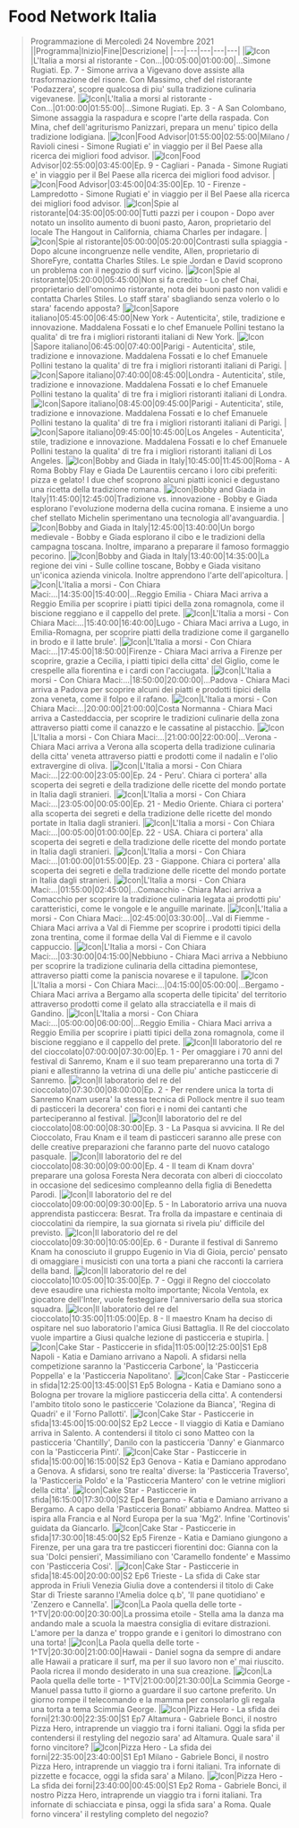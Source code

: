 # Food Network Italia
> Programmazione di Mercoledì 24 Novembre 2021
||Programma|Inizio|Fine|Descrizione|
|---|---|---|---|---|
|![Icon](https://guidatv.sky.it/uuid/documentari_cover_b74U3_gUf.png)|L'Italia a morsi al ristorante - Con...|00:05:00|01:00:00|...Simone Rugiati. Ep. 7 - Simone arriva a Vigevano dove assiste alla trasformazione del risone. Con Massimo, chef del ristorante 'Podazzera', scopre qualcosa di piu' sulla tradizione culinaria vigevanese.
|![Icon](https://guidatv.sky.it/uuid/documentari_cover_b74U3_gUf.png)|L'Italia a morsi al ristorante - Con...|01:00:00|01:55:00|...Simone Rugiati. Ep. 3 - A San Colombano, Simone assaggia la raspadura e scopre l'arte della raspada. Con Mina, chef dell'agriturismo Panizzari, prepara un menu' tipico della tradizione lodigiana.
|![Icon](https://guidatv.sky.it/uuid/documentari_cover_b74U3_gUf.png)|Food Advisor|01:55:00|02:55:00|Milano / Ravioli cinesi - Simone Rugiati e' in viaggio per il Bel Paese alla ricerca dei migliori food advisor.
|![Icon](https://guidatv.sky.it/uuid/documentari_cover_b74U3_gUf.png)|Food Advisor|02:55:00|03:45:00|Ep. 9 - Cagliari - Panada - Simone Rugiati e' in viaggio per il Bel Paese alla ricerca dei migliori food advisor.
|![Icon](https://guidatv.sky.it/uuid/documentari_cover_b74U3_gUf.png)|Food Advisor|03:45:00|04:35:00|Ep. 10 - Firenze - Lampredotto - Simone Rugiati e' in viaggio per il Bel Paese alla ricerca dei migliori food advisor.
|![Icon](https://guidatv.sky.it/uuid/documentari_cover_b74U3_gUf.png)|Spie al ristorante|04:35:00|05:00:00|Tutti pazzi per i coupon - Dopo aver notato un insolito aumento di buoni pasto, Aaron, proprietario del locale The Hangout in California, chiama Charles per indagare.
|![Icon](https://guidatv.sky.it/uuid/documentari_cover_b74U3_gUf.png)|Spie al ristorante|05:00:00|05:20:00|Contrasti sulla spiaggia - Dopo alcune incongruenze nelle vendite, Allen, proprietario di ShoreFyre, contatta Charles Stiles. Le spie Jordan e David scoprono un problema con il negozio di surf vicino.
|![Icon](https://guidatv.sky.it/uuid/documentari_cover_b74U3_gUf.png)|Spie al ristorante|05:20:00|05:45:00|Non si fa credito - Lo chef Chai, proprietario dell'omonimo ristorante, nota dei buoni pasto non validi e contatta Charles Stiles. Lo staff stara' sbagliando senza volerlo o lo stara' facendo apposta?
|![Icon](https://guidatv.sky.it/uuid/documentari_cover_b74U3_gUf.png)|Sapore italiano|05:45:00|06:45:00|New York - Autenticita', stile, tradizione e innovazione. Maddalena Fossati e lo chef Emanuele Pollini testano la qualita' di tre fra i migliori ristoranti italiani di New York.
|![Icon](https://guidatv.sky.it/uuid/documentari_cover_b74U3_gUf.png)|Sapore italiano|06:45:00|07:40:00|Parigi - Autenticita', stile, tradizione e innovazione. Maddalena Fossati e lo chef Emanuele Pollini testano la qualita' di tre fra i migliori ristoranti italiani di Parigi.
|![Icon](https://guidatv.sky.it/uuid/documentari_cover_b74U3_gUf.png)|Sapore italiano|07:40:00|08:45:00|Londra - Autenticita', stile, tradizione e innovazione. Maddalena Fossati e lo chef Emanuele Pollini testano la qualita' di tre fra i migliori ristoranti italiani di Londra.
|![Icon](https://guidatv.sky.it/uuid/documentari_cover_b74U3_gUf.png)|Sapore italiano|08:45:00|09:45:00|Parigi - Autenticita', stile, tradizione e innovazione. Maddalena Fossati e lo chef Emanuele Pollini testano la qualita' di tre fra i migliori ristoranti italiani di Parigi.
|![Icon](https://guidatv.sky.it/uuid/documentari_cover_b74U3_gUf.png)|Sapore italiano|09:45:00|10:45:00|Los Angeles - Autenticita', stile, tradizione e innovazione. Maddalena Fossati e lo chef Emanuele Pollini testano la qualita' di tre fra i migliori ristoranti italiani di Los Angeles.
|![Icon](https://guidatv.sky.it/uuid/documentari_cover_b74U3_gUf.png)|Bobby and Giada in Italy|10:45:00|11:45:00|Roma - A Roma Bobby Flay e Giada De Laurentiis cercano i loro cibi preferiti: pizza e gelato! I due chef scoprono alcuni piatti iconici e degustano una ricetta della tradizione romana.
|![Icon](https://guidatv.sky.it/uuid/documentari_cover_b74U3_gUf.png)|Bobby and Giada in Italy|11:45:00|12:45:00|Tradizione vs. innovazione - Bobby e Giada esplorano l'evoluzione moderna della cucina romana. E insieme a uno chef stellato Michelin sperimentano una tecnologia all'avanguardia.
|![Icon](https://guidatv.sky.it/uuid/documentari_cover_b74U3_gUf.png)|Bobby and Giada in Italy|12:45:00|13:40:00|Un borgo medievale - Bobby e Giada esplorano il cibo e le tradizioni della campagna toscana. Inoltre, imparano a preparare il famoso formaggio pecorino.
|![Icon](https://guidatv.sky.it/uuid/documentari_cover_b74U3_gUf.png)|Bobby and Giada in Italy|13:40:00|14:35:00|La regione dei vini - Sulle colline toscane, Bobby e Giada visitano un'iconica azienda vinicola. Inoltre apprendono l'arte dell'apicoltura.
|![Icon](https://guidatv.sky.it/uuid/documentari_cover_b74U3_gUf.png)|L'Italia a morsi - Con Chiara Maci:...|14:35:00|15:40:00|...Reggio Emilia - Chiara Maci arriva a Reggio Emilia per scoprire i piatti tipici della zona romagnola, come il biscione reggiano e il cappello del prete.
|![Icon](https://guidatv.sky.it/uuid/documentari_cover_b74U3_gUf.png)|L'Italia a morsi - Con Chiara Maci:...|15:40:00|16:40:00|Lugo - Chiara Maci arriva a Lugo, in Emilia-Romagna, per scoprire piatti della tradizione come il garganello in brodo e il latte brule'.
|![Icon](https://guidatv.sky.it/uuid/documentari_cover_b74U3_gUf.png)|L'Italia a morsi - Con Chiara Maci:...|17:45:00|18:50:00|Firenze - Chiara Maci arriva a Firenze per scoprire, grazie a Cecilia, i piatti tipici della citta' del Giglio, come le crespelle alla fiorentina e i cardi con l'acciugata.
|![Icon](https://guidatv.sky.it/uuid/documentari_cover_b74U3_gUf.png)|L'Italia a morsi - Con Chiara Maci:...|18:50:00|20:00:00|...Padova - Chiara Maci arriva a Padova per scoprire alcuni dei piatti e prodotti tipici della zona veneta, come il folpo e il rafano.
|![Icon](https://guidatv.sky.it/uuid/documentari_cover_b74U3_gUf.png)|L'Italia a morsi - Con Chiara Maci:...|20:00:00|21:00:00|Costa Normanna - Chiara Maci arriva a Casteddaccia, per scoprire le tradizioni culinarie della zona attraverso piatti come il canazzo e le cassatine al pistacchio.
|![Icon](https://guidatv.sky.it/uuid/documentari_cover_b74U3_gUf.png)|L'Italia a morsi - Con Chiara Maci:...|21:00:00|22:00:00|...Verona - Chiara Maci arriva a Verona alla scoperta della tradizione culinaria della citta' veneta attraverso piatti e prodotti come il nadalin e l'olio extravergine di oliva.
|![Icon](https://guidatv.sky.it/uuid/documentari_cover_b74U3_gUf.png)|L'Italia a morsi - Con Chiara Maci:...|22:00:00|23:05:00|Ep. 24 - Peru'. Chiara ci portera' alla scoperta dei segreti e della tradizione delle ricette del mondo portate in Italia dagli stranieri.
|![Icon](https://guidatv.sky.it/uuid/documentari_cover_b74U3_gUf.png)|L'Italia a morsi - Con Chiara Maci:...|23:05:00|00:05:00|Ep. 21 - Medio Oriente. Chiara ci portera' alla scoperta dei segreti e della tradizione delle ricette del mondo portate in Italia dagli stranieri.
|![Icon](https://guidatv.sky.it/uuid/documentari_cover_b74U3_gUf.png)|L'Italia a morsi - Con Chiara Maci:...|00:05:00|01:00:00|Ep. 22 - USA. Chiara ci portera' alla scoperta dei segreti e della tradizione delle ricette del mondo portate in Italia dagli stranieri.
|![Icon](https://guidatv.sky.it/uuid/documentari_cover_b74U3_gUf.png)|L'Italia a morsi - Con Chiara Maci:...|01:00:00|01:55:00|Ep. 23 - Giappone. Chiara ci portera' alla scoperta dei segreti e della tradizione delle ricette del mondo portate in Italia dagli stranieri.
|![Icon](https://guidatv.sky.it/uuid/documentari_cover_b74U3_gUf.png)|L'Italia a morsi - Con Chiara Maci:...|01:55:00|02:45:00|...Comacchio - Chiara Maci arriva a Comacchio per scoprire la tradizione culinaria legata ai prodotti piu' caratteristici, come le vongole e le anguille marinate.
|![Icon](https://guidatv.sky.it/uuid/documentari_cover_b74U3_gUf.png)|L'Italia a morsi - Con Chiara Maci:...|02:45:00|03:30:00|...Val di Fiemme - Chiara Maci arriva a Val di Fiemme per scoprire i prodotti tipici della zona trentina, come il formae della Val di Fiemme e il cavolo cappuccio.
|![Icon](https://guidatv.sky.it/uuid/documentari_cover_b74U3_gUf.png)|L'Italia a morsi - Con Chiara Maci:...|03:30:00|04:15:00|Nebbiuno - Chiara Maci arriva a Nebbiuno per scoprire la tradizione culinaria della cittadina piemontese, attraverso piatti come la paniscia novarese e il tapulone.
|![Icon](https://guidatv.sky.it/uuid/documentari_cover_b74U3_gUf.png)|L'Italia a morsi - Con Chiara Maci:...|04:15:00|05:00:00|...Bergamo - Chiara Maci arriva a Bergamo alla scoperta delle tipicita' del territorio attraverso prodotti come il gelato alla stracciatella e il mais di Gandino.
|![Icon](https://guidatv.sky.it/uuid/documentari_cover_b74U3_gUf.png)|L'Italia a morsi - Con Chiara Maci:...|05:00:00|06:00:00|...Reggio Emilia - Chiara Maci arriva a Reggio Emilia per scoprire i piatti tipici della zona romagnola, come il biscione reggiano e il cappello del prete.
|![Icon](https://guidatv.sky.it/uuid/documentari_cover_b74U3_gUf.png)|Il laboratorio del re del cioccolato|07:00:00|07:30:00|Ep. 1 - Per omaggiare i 70 anni del festival di Sanremo, Knam e il suo team prepareranno una torta di 7 piani e allestiranno la vetrina di una delle piu' antiche pasticcerie di Sanremo.
|![Icon](https://guidatv.sky.it/uuid/documentari_cover_b74U3_gUf.png)|Il laboratorio del re del cioccolato|07:30:00|08:00:00|Ep. 2 - Per rendere unica la torta di Sanremo Knam usera' la stessa tecnica di Pollock mentre il suo team di pasticceri la decorera' con fiori e i nomi dei cantanti che parteciperanno al festival.
|![Icon](https://guidatv.sky.it/uuid/documentari_cover_b74U3_gUf.png)|Il laboratorio del re del cioccolato|08:00:00|08:30:00|Ep. 3 - La Pasqua si avvicina. Il Re del Cioccolato, Frau Knam e il team di pasticceri saranno alle prese con delle creative preparazioni che faranno parte del nuovo catalogo pasquale.
|![Icon](https://guidatv.sky.it/uuid/documentari_cover_b74U3_gUf.png)|Il laboratorio del re del cioccolato|08:30:00|09:00:00|Ep. 4 - Il team di Knam dovra' preparare una golosa Foresta Nera decorata con alberi di cioccolato in occasione del sedicesimo compleanno della figlia di Benedetta Parodi.
|![Icon](https://guidatv.sky.it/uuid/documentari_cover_b74U3_gUf.png)|Il laboratorio del re del cioccolato|09:00:00|09:30:00|Ep. 5 - In Laboratorio arriva una nuova apprendista pasticcera: Besrat. Tra frolla da impastare e centinaia di cioccolatini da riempire, la sua giornata si rivela piu' difficile del previsto.
|![Icon](https://guidatv.sky.it/uuid/documentari_cover_b74U3_gUf.png)|Il laboratorio del re del cioccolato|09:30:00|10:05:00|Ep. 6 - Durante il festival di Sanremo Knam ha conosciuto il gruppo Eugenio in Via di Gioia, percio' pensato di omaggiare i musicisti con una torta a piani che racconti la carriera della band.
|![Icon](https://guidatv.sky.it/uuid/documentari_cover_b74U3_gUf.png)|Il laboratorio del re del cioccolato|10:05:00|10:35:00|Ep. 7 - Oggi il Regno del cioccolato deve esaudire una richiesta molto importante; Nicola Ventola, ex giocatore dell'Inter, vuole festeggiare l'anniversario della sua storica squadra.
|![Icon](https://guidatv.sky.it/uuid/documentari_cover_b74U3_gUf.png)|Il laboratorio del re del cioccolato|10:35:00|11:05:00|Ep. 8 - Il maestro Knam ha deciso di ospitare nel suo laboratorio l'amica Giusi Battaglia. Il Re del cioccolato vuole impartire a Giusi qualche lezione di pasticceria e stupirla.
|![Icon](https://guidatv.sky.it/uuid/documentari_cover_b74U3_gUf.png)|Cake Star - Pasticcerie in sfida|11:05:00|12:25:00|S1 Ep8 Napoli - Katia e Damiano arrivano a Napoli. A sfidarsi nella competizione saranno la 'Pasticceria Carbone', la 'Pasticceria Poppella' e la 'Pasticceria Napolitano'.
|![Icon](https://guidatv.sky.it/uuid/documentari_cover_b74U3_gUf.png)|Cake Star - Pasticcerie in sfida|12:25:00|13:45:00|S1 Ep5 Bologna - Katia e Damiano sono a Bologna per trovare la migliore pasticceria della citta'. A contendersi l'ambito titolo sono le pasticcerie 'Colazione da Bianca', 'Regina di Quadri' e il 'Forno Pallotti'.
|![Icon](https://guidatv.sky.it/uuid/a55a0fd5-dfca-49a5-987a-20e432228874/cover?md5ChecksumParam=e8f99b7acdf44f93e400c373e4bb2f62)|Cake Star - Pasticcerie in sfida|13:45:00|15:00:00|S2 Ep2 Lecce - Il viaggio di Katia e Damiano arriva in Salento. A contendersi il titolo ci sono Matteo con la pasticceria 'Chantilly', Danilo con la pasticceria 'Danny' e Gianmarco con la 'Pasticceria Pinti'.
|![Icon](https://guidatv.sky.it/uuid/95a02897-8f44-4c29-b0bb-543267c38304/cover?md5ChecksumParam=e8f99b7acdf44f93e400c373e4bb2f62)|Cake Star - Pasticcerie in sfida|15:00:00|16:15:00|S2 Ep3 Genova - Katia e Damiano approdano a Genova. A sfidarsi, sono tre realta' diverse: la 'Pasticceria Traverso', la 'Pasticceria Poldo' e la 'Pasticceria Mantero' con le vetrine migliori della citta'.
|![Icon](https://guidatv.sky.it/uuid/e214501e-e850-419a-ba9c-12d759b12b30/cover?md5ChecksumParam=e8f99b7acdf44f93e400c373e4bb2f62)|Cake Star - Pasticcerie in sfida|16:15:00|17:30:00|S2 Ep4 Bergamo - Katia e Damiano arrivano a Bergamo. A capo della 'Pasticceria Bonati' abbiamo Andrea. Matteo si ispira alla Francia e al Nord Europa per la sua 'Mg2'. Infine 'Cortinovis' guidata da Giancarlo.
|![Icon](https://guidatv.sky.it/uuid/e72b1fc1-1c59-4dc2-9cfe-0620c5bbbc4f/cover?md5ChecksumParam=e8f99b7acdf44f93e400c373e4bb2f62)|Cake Star - Pasticcerie in sfida|17:30:00|18:45:00|S2 Ep5 Firenze - Katia e Damiano giungono a Firenze, per una gara tra tre pasticceri fiorentini doc: Gianna con la sua 'Dolci pensieri', Massimiliano con 'Caramello fondente' e Massimo con 'Pasticceria Cosi'.
|![Icon](https://guidatv.sky.it/uuid/e72b1fc1-1c59-4dc2-9cfe-0620c5bbbc4f/cover?md5ChecksumParam=e8f99b7acdf44f93e400c373e4bb2f62)|Cake Star - Pasticcerie in sfida|18:45:00|20:00:00|S2 Ep6 Trieste - La sfida di Cake star approda in Friuli Venezia Giulia dove a contendersi il titolo di Cake Star di Trieste saranno l'Amelia dolce q.b', 'Il pane quotidiano' e 'Zenzero e Cannella'.
|![Icon](https://guidatv.sky.it/uuid/documentari_cover_b74U3_gUf.png)|La Paola quella delle torte - 1^TV|20:00:00|20:30:00|La prossima etoile - Stella ama la danza ma andando male a scuola la maestra consiglia di evitare distrazioni. L'amore per la danza e' troppo grande e i genitori lo dimostrano con una torta!
|![Icon](https://guidatv.sky.it/uuid/documentari_cover_b74U3_gUf.png)|La Paola quella delle torte - 1^TV|20:30:00|21:00:00|Hawaii - Daniel sogna da sempre di andare alle Hawaii a praticare il surf, ma per il suo lavoro non e' mai riuscito. Paola ricrea il mondo desiderato in una sua creazione.
|![Icon](https://guidatv.sky.it/uuid/documentari_cover_b74U3_gUf.png)|La Paola quella delle torte - 1^TV|21:00:00|21:30:00|La Scimmia George - Manuel passa tutto il giorno a guardare il suo cartone preferito. Un giorno rompe il telecomando e la mamma per consolarlo gli regala una torta a tema Scimmia George.
|![Icon](https://guidatv.sky.it/uuid/9036cf8a-7dcc-40c4-b222-994eb783fac1/cover?md5ChecksumParam=60d3fbe52fca4d6343d562fcc9fab0c4)|Pizza Hero - La sfida dei forni|21:30:00|22:35:00|S1 Ep7 Altamura - Gabriele Bonci, il nostro Pizza Hero, intraprende un viaggio tra i forni italiani. Oggi la sfida per contendersi il restyling del negozio sara' ad Altamura. Quale sara' il forno vincitore?
|![Icon](https://guidatv.sky.it/uuid/eae58e3b-9dae-40c7-b741-e1642f3b9f95/cover?md5ChecksumParam=60d3fbe52fca4d6343d562fcc9fab0c4)|Pizza Hero - La sfida dei forni|22:35:00|23:40:00|S1 Ep1 Milano - Gabriele Bonci, il nostro Pizza Hero, intraprende un viaggio tra i forni italiani. Tra infornate di pizzette e focacce, oggi la sfida sara' a Milano.
|![Icon](https://guidatv.sky.it/uuid/722932d0-5667-45fd-90d2-f7b9d7e84c0b/cover?md5ChecksumParam=60d3fbe52fca4d6343d562fcc9fab0c4)|Pizza Hero - La sfida dei forni|23:40:00|00:45:00|S1 Ep2 Roma - Gabriele Bonci, il nostro Pizza Hero, intraprende un viaggio tra i forni italiani. Tra infornate di schiacciata e pinsa, oggi la sfida sara' a Roma. Quale forno vincera' il restyling completo del negozio?